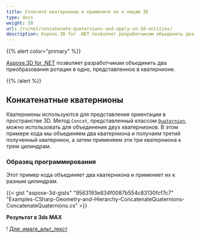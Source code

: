 ```yaml
---
title: Сплетите кватернионы и примените их к лицам 3D
type: docs
weight: 50
url: /ru/net/concatenate-quaternions-and-apply-on-3d-entities/
description: Aspose.3D for .NET позволяет разработчикам объединить два преобразования ротации в одно, представленное в кватернионе.
---
```

{{% alert color="primary" %}} 

[Aspose.3D for .NET](https://www.aspose.com/products/3d) позволяет разработчикам объединить два преобразования ротации в одно, представленное в кватернионе.

{{% /alert %}} 
##  **Конкатенатные кватернионы**
Кватернионы используются для представления ориентации в пространстве 3D. Метод `Concat`, представленный классом [`Quaternion`](https://reference.aspose.com/3d/net/aspose.threed.utilities/quaternion), можно использовать для объединения двух кватернионов. В этом примере кода мы объединяем два кватерниона и получаем третий полученный кватернион, а затем применяем эти три кватерниона к трем цилиндрам.
###  **Образец программирования**
Этот пример кода объединяет два кватерниона и применяет их к разным цилиндрам.

{{< gist "aspose-3d-gists" "9563193e834f0087b554c83130fcf7c7" "Examples-CSharp-Geometry-and-Hierarchy-ConcatenateQuaternions-ConcatenateQuaternions.cs" >}}


**Результат в 3ds MAX**

! [Для: имаге_альт_текст](concatenate-quaternions-and-apply-on-3d-entities_1.png)
